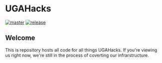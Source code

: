 # UGAHacks

[![master](https://github.com/ugahacks/ugahacks/actions/workflows/cicd_master.yaml/badge.svg)](https://github.com/ugahacks/ugahacks/actions/workflows/cicd_master.yaml) [![release](https://github.com/ugahacks/ugahacks/actions/workflows/cicd_release.yaml/badge.svg?branch=release)](https://github.com/ugahacks/ugahacks/actions/workflows/cicd_release.yaml)

## Welcome

This is repository hosts all code for all things UGAHacks. If you're viewing us right now, we're still in the process of coverting our infrarstructure.
